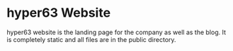 # hyper63 Website

hyper63 website is the landing page for the company as well as the blog. It is completely static and all files are in the public directory.
